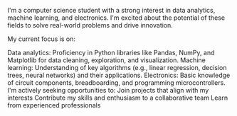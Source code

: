 I'm a computer science student with a strong interest in data analytics, machine learning, and electronics. I'm excited about the potential of these fields to solve real-world problems and drive innovation.

My current focus is on:

Data analytics: Proficiency in Python libraries like Pandas, NumPy, and Matplotlib for data cleaning, exploration, and visualization.
Machine learning: Understanding of key algorithms (e.g., linear regression, decision trees, neural networks) and their applications.
Electronics: Basic knowledge of circuit components, breadboarding, and programming microcontrollers.
I'm actively seeking opportunities to:
Join projects that align with my interests
Contribute my skills and enthusiasm to a collaborative team
Learn from experienced professionals
